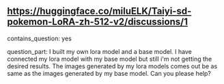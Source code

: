 ## https://huggingface.co/miluELK/Taiyi-sd-pokemon-LoRA-zh-512-v2/discussions/1

contains_question: yes

question_part: I built my own lora model and a base model. I have connected my lora model with my base model but still i'm not getting the desired results. The images generated by my lora models comes out be as same as the images generated by my base model. Can you please help?